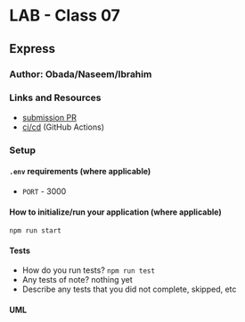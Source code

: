 
# LAB - Class 07

## Express

### Author: Obada/Naseem/Ibrahim

### Links and Resources
* [submission PR](https://github.com/401-advanced-javascript-ibrahim/lab-07-api-server/pull/1)
* [ci/cd](https://github.com/401-advanced-javascript-ibrahim/lab-07-api-server/actions) (GitHub Actions)

### Setup

#### `.env` requirements (where applicable)
* `PORT` - 3000

#### How to initialize/run your application (where applicable)
`npm run start` 

#### Tests
* How do you run tests?
`npm run test`
* Any tests of note?
nothing yet
* Describe any tests that you did not complete, skipped, etc

#### UML